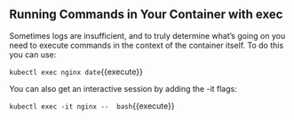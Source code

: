 ## Running Commands in Your Container with exec
Sometimes logs are insufficient, and to truly determine what’s going on you need to execute commands in the context of the container itself. To do this you can use:

`kubectl exec nginx date`{{execute}}

You can also get an interactive session by adding the -it flags:

`kubectl exec -it nginx --  bash`{{execute}}
